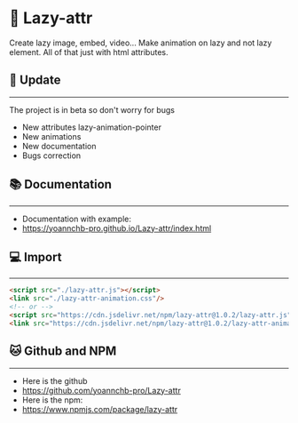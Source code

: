 # 📖 Lazy-attr
Create lazy image, embed, video... Make animation on lazy and not lazy element. All of that just with html attributes.
## 🎉 Update
--------
The project is in beta so don't worry for bugs
- New attributes lazy-animation-pointer
- New animations
- New documentation
- Bugs correction
## 📚 Documentation
--------
- Documentation with example:
- https://yoannchb-pro.github.io/Lazy-attr/index.html
## 💻 Import
--------
```html
<script src="./lazy-attr.js"></script>
<link src="./lazy-attr-animation.css"/>
<!-- or -->
<script src="https://cdn.jsdelivr.net/npm/lazy-attr@1.0.2/lazy-attr.js"></script>
<link src="https://cdn.jsdelivr.net/npm/lazy-attr@1.0.2/lazy-attr-animation.css"/>
```
## 🐱 Github and NPM
--------
- Here is the github
- https://github.com/yoannchb-pro/Lazy-attr
- Here is the npm:
- https://www.npmjs.com/package/lazy-attr